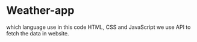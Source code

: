 # Weather-app
which language use in this code HTML, CSS and JavaScript we use API to fetch the data in website.
